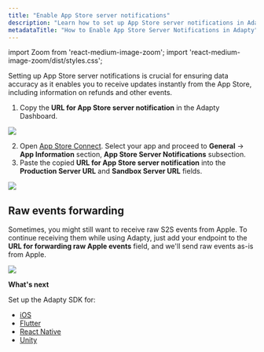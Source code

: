 ```yaml
---
title: "Enable App Store server notifications"
description: "Learn how to set up App Store server notifications in Adapty to receive real-time updates on refunds and other events directly from the App Store"
metadataTitle: "How to Enable App Store Server Notifications in Adapty"
---
```


import Zoom from 'react-medium-image-zoom';
import 'react-medium-image-zoom/dist/styles.css';

Setting up App Store server notifications is crucial for ensuring data accuracy as it enables you to receive updates instantly from the App Store, including information on refunds and other events.

1. Copy the **URL for App Store server notification** in the Adapty Dashboard. 

   

<Zoom>
  <img src={require('./img/2901185-app_server_notifications.webp').default}
  style={{
    border: '1px solid #727272', /* border width and color */
    width: '700px', /* image width */
    display: 'block', /* for alignment */
    margin: '0 auto' /* center alignment */
  }}
/>
</Zoom>



2. Open [App Store Connect](https://appstoreconnect.apple.com/apps). Select your app and proceed to **General** → **App Information** section, **App Store Server Notifications** subsection. 
3. Paste the copied **URL for App Store server notification** into the **Production Server URL** and **Sandbox Server URL** fields.

   

<Zoom>
  <img src={require('./img/86fb3d2-app_server_notifications_apple.webp').default}
  style={{
    border: '1px solid #727272', /* border width and color */
    width: '700px', /* image width */
    display: 'block', /* for alignment */
    margin: '0 auto' /* center alignment */
  }}
/>
</Zoom>

## Raw events forwarding

Sometimes, you might still want to receive raw S2S events from Apple. To continue receiving them while using Adapty, just add your endpoint to the **URL for forwarding raw Apple events** field, and we'll send raw events as-is from Apple.


<Zoom>
  <img src={require('./img/e9f4bba-CleanShot_2021-03-16_at_19.30.272x.webp').default}
  style={{
    border: '1px solid #727272', /* border width and color */
    width: '700px', /* image width */
    display: 'block', /* for alignment */
    margin: '0 auto' /* center alignment */
  }}
/>
</Zoom>

**What's next**

Set up the Adapty SDK for:

- [iOS](sdk-installation-ios)
- [Flutter](sdk-installation-flutter)
- [React Native](sdk-installation-reactnative)
- [Unity](sdk-installation-unity)
